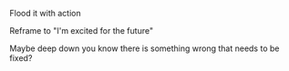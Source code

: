 
Flood it with action

Reframe to "I'm excited for the future"

Maybe deep down you know there is something wrong that needs to be fixed?